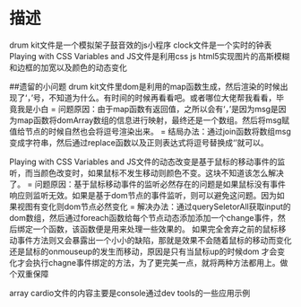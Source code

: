 # 描述
drum kit文件是一个模拟架子鼓音效的js小程序
clock文件是一个实时的钟表
Playing with CSS Variables and JS文件是利用css js html5实现图片的高斯模糊和边框的加宽以及颜色的动态变化

##遗留的小问题
drum kit文件里dom是利用的map函数生成，然后渲染的时候出现了‘，’号，不知道为什么。有时间的时候再看看吧。或者哪位大佬帮我看看，毕竟我是小白
= 问题原因：由于map函数有返回值，之所以会有‘，’是因为msg是因为map函数将domArray数组的信息进行映射，最终还是一个数组。然后将msg赋值给节点的时候自然也会将逗号渲染出来。
= 结局办法：通过join函数将数组msg变成字符串，然后通过replace函数以及正则表达式将逗号替换成‘’就可以。 

Playing with CSS Variables and JS文件的动态改变是基于鼠标的移动事件的监听，而当颜色改变时，如果鼠标不发生移动则颜色不变。这块不知道该怎么解决了。
= 问题原因：基于鼠标移动事件的监听必然存在的问题是如果鼠标没有事件响应则监听无效。如果是基于dom节点的事件监听，则可以避免这问题。因为如果视图有变化则dom节点必然变化
= 解决办法：通过querySeletorAll获取input的dom数组，然后通过foreach函数给每个节点动态添加添加一个change事件，然后绑定一个函数，该函数便是用来处理一些效果的。
            如果完全舍弃之前的鼠标移动事件方法则又会暴露出一个小小的缺陷，那就是效果不会随着鼠标的移动而变化还是鼠标的onmouseup的发生而移动，原因是只有当鼠标up的时候dom
            才会变化才会执行chagne事件绑定的方法，为了更完美一点，就将两种方法都用上。做个双重保障

array cardio文件的内容主要是console通过dev tools的一些应用示例